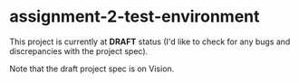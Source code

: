 # assignment-2-test-environment

This project is currently at **DRAFT** status (I'd like to check for any bugs and discrepancies with the project spec).

Note that the draft project spec is on Vision.
